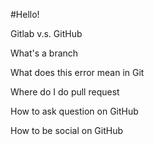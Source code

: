 #Hello!

Gitlab v.s. GitHub

What's a branch

What does this error mean in Git

Where do I do pull request

How to ask question on GitHub

How to be social on GitHub
